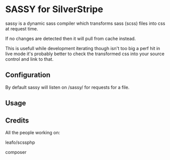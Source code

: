 # SASSY for SilverStripe

sassy is a dynamic sass compiler which transforms sass (scss) files into css at request time. 

If no changes are detected then it will pull from cache instead. 

This is usefull while development iterating though isn't too big a perf hit in live mode it's probably
better to check the transformed css into your source control and link to that.

## Configuration

By default sassy will listen on /sassy/ for requests for a file.

## Usage




## Credits

All the people working on:
 
leafo/scssphp 

composer

	
